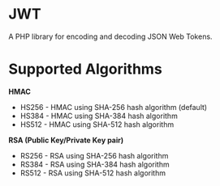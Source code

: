 JWT
===

A PHP library for encoding and decoding JSON Web Tokens.

Supported Algorithms
====================

**HMAC**

* HS256	- HMAC using SHA-256 hash algorithm (default)
* HS384	- HMAC using SHA-384 hash algorithm
* HS512 - HMAC using SHA-512 hash algorithm

**RSA (Public Key/Private Key pair)**

* RS256 - RSA using SHA-256 hash algorithm
* RS384 - RSA using SHA-384 hash algorithm
* RS512 - RSA using SHA-512 hash algorithm